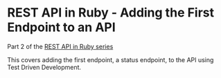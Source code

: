 REST API in Ruby - Adding the First Endpoint to an API
==================

Part 2 of the [REST API in Ruby series](http://jasontruluck.org/blog/2014/04/03/Building-A-Rest-API.html)

This covers adding the first endpoint, a status endpoint, to the API using Test Driven Development.
